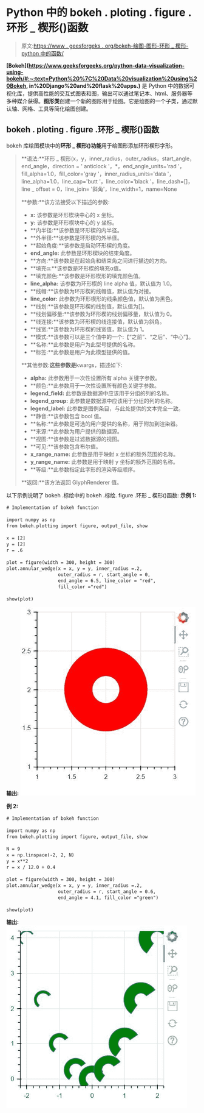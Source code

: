 # Python 中的 bokeh . ploting . figure .环形 _ 楔形()函数

> 原文:[https://www . geesforgeks . org/bokeh-绘图-图形-环形 _ 楔形-python 中的函数/](https://www.geeksforgeeks.org/bokeh-plotting-figure-annular_wedge-function-in-python/)

**[Bokeh](https://www.geeksforgeeks.org/python-data-visualization-using-bokeh/#:~:text=Python%20%7C%20Data%20visualization%20using%20Bokeh, in%20Django%20and%20flask%20apps.)** 是 Python 中的数据可视化库，提供高性能的交互式图表和图，输出可以通过笔记本、html、服务器等多种媒介获得。**图形类**创建一个新的图形用于绘图。它是绘图的一个子类，通过默认轴、网格、工具等简化绘图创建。

## bokeh . ploting . figure .环形 _ 楔形()函数

bokeh 库绘图模块中的**环形 _ 楔形()功能**用于给图形添加环形楔形字形。

> **语法:**环形 _ 楔形(x，y，inner_radius，outer_radius，start_angle，end_angle，direction = ' anticlock '，*，end_angle_units='rad '，fill_alpha=1.0，fill_color='gray '，inner_radius_units='data '，line_alpha=1.0，line_cap='butt '，line_color='black '，line_dash=[]，line _ offset = 0，line_join= '斜角'，line_width=1，name=None
> 
> **参数:**该方法接受以下描述的参数:
> 
> *   **x:** 该参数是环形楔块中心的 x 坐标。
> *   **y:** 该参数是环形楔块中心的 y 坐标。
> *   **内半径:**该参数是环形楔的内半径。
> *   **外半径:**该参数是环形楔的外半径。
> *   **起始角度:**该参数是启动环形楔的角度。
> *   **end_angle:** 此参数是环形楔块的结束角度。
> *   **方向:**该参数是在起始角和结束角之间进行描边的方向。
> *   **填充α:**该参数是环形楔的填充α值。
> *   **填充颜色:**该参数是环形楔形的填充颜色值。
> *   **line_alpha:** 该参数为环形楔的 line alpha 值，默认值为 1.0。
> *   **线帽:**该参数为环形楔的线帽值，默认值为对接。
> *   **line_color:** 此参数为环形楔形的线条颜色值，默认值为黑色。
> *   **线划:**该参数是环形楔的线划值，默认值为[]。
> *   **线划偏移量:**该参数为环形楔的线划偏移量，默认值为 0。
> *   **线连接:**该参数为环形楔的线连接值，默认值为斜角。
> *   **线宽:**该参数为环形楔的线宽值，默认值为 1。
> *   **模式:**该参数可以是三个值中的一个:【“之前”、“之后”、“中心”】。
> *   **名称:**此参数是用户为此型号提供的名称。
> *   **标签:**此参数是用户为此模型提供的值。
> 
> **其他参数:**这些参数是**kwargs，描述如下:
> 
> *   **alpha:** 此参数用于一次性设置所有 alpha 关键字参数。
> *   **颜色:**此参数用于一次性设置所有颜色关键字参数。
> *   **legend_field:** 此参数是数据源中应该用于分组的列的名称。
> *   **legend_group:** 此参数是数据源中应该用于分组的列的名称。
> *   **legend_label:** 此参数是图例条目，与此处提供的文本完全一致。
> *   **静音:**该参数包含 bool 值。
> *   **名称:**此参数是可选的用户提供的名称，用于附加到渲染器。
> *   **来源:**此参数为用户提供的数据源。
> *   **视图:**该参数是过滤数据源的视图。
> *   **可见:**该参数包含布尔值。
> *   **x_range_name:** 此参数是用于映射 x 坐标的额外范围的名称。
> *   **y_range_name:** 此参数是用于映射 y 坐标的额外范围的名称。
> *   **等级:**此参数指定此字形的渲染等级顺序。
> 
> **返回:**该方法返回 GlyphRenderer 值。

以下示例说明了 bokeh .标绘中的 bokeh .标绘. figure .环形 _ 楔形()函数:
**示例 1:**

```
# Implementation of bokeh function

import numpy as np 
from bokeh.plotting import figure, output_file, show

x = [2]
y = [2]
r = .6

plot = figure(width = 300, height = 300)
plot.annular_wedge(x = x, y = y, inner_radius =.2,
                   outer_radius = r, start_angle = 0, 
                   end_angle = 6.5, line_color = "red",
                   fill_color ="red")

show(plot)
```

**输出:**
![](img/ec13edb28f57d381fa48801325f3afca.png)

**例 2:**

```
# Implementation of bokeh function

import numpy as np 
from bokeh.plotting import figure, output_file, show

N = 9
x = np.linspace(-2, 2, N)
y = x**2
r = x / 12.0 + 0.4

plot = figure(width = 300, height = 300)
plot.annular_wedge(x = x, y = y, inner_radius =.2, 
                   outer_radius = r, start_angle = 0.6,
                   end_angle = 4.1, fill_color ="green")

show(plot)
```

**输出:**
![](img/8d97b547f5a93c9837042bae32817018.png)